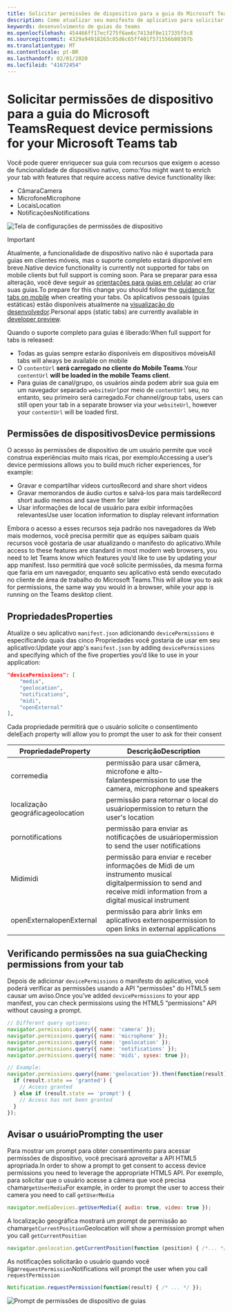 ```yaml
---
title: Solicitar permissões de dispositivo para a guia do Microsoft Teams
description: Como atualizar seu manifesto de aplicativo para solicitar acesso a recursos nativos que geralmente exigem o consentimento do usuário
keywords: desenvolvimento de guias do teams
ms.openlocfilehash: 454466ff17ecf275f6ae6c7413df8e117335f3c8
ms.sourcegitcommit: 4329a94918263c85d6c65ff401f571556b80307b
ms.translationtype: MT
ms.contentlocale: pt-BR
ms.lasthandoff: 02/01/2020
ms.locfileid: "41672454"
---
```

# <a name="request-device-permissions-for-your-microsoft-teams-tab"></a><span data-ttu-id="482ae-104">Solicitar permissões de dispositivo para a guia do Microsoft Teams</span><span class="sxs-lookup"><span data-stu-id="482ae-104">Request device permissions for your Microsoft Teams tab</span></span>

<span data-ttu-id="482ae-105">Você pode querer enriquecer sua guia com recursos que exigem o acesso de funcionalidade de dispositivo nativo, como:</span><span class="sxs-lookup"><span data-stu-id="482ae-105">You might want to enrich your tab with features that require access native device functionality like:</span></span>

* <span data-ttu-id="482ae-106">Câmara</span><span class="sxs-lookup"><span data-stu-id="482ae-106">Camera</span></span>
* <span data-ttu-id="482ae-107">Microfone</span><span class="sxs-lookup"><span data-stu-id="482ae-107">Microphone</span></span>
* <span data-ttu-id="482ae-108">Locais</span><span class="sxs-lookup"><span data-stu-id="482ae-108">Location</span></span>
* <span data-ttu-id="482ae-109">Notificações</span><span class="sxs-lookup"><span data-stu-id="482ae-109">Notifications</span></span>

![Tela de configurações de permissões de dispositivo](~/assets/images/tabs/device-permissions.png)

> [!IMPORTANT]
> <span data-ttu-id="482ae-111">Atualmente, a funcionalidade de dispositivo nativo não é suportada para guias em clientes móveis, mas o suporte completo estará disponível em breve.</span><span class="sxs-lookup"><span data-stu-id="482ae-111">Native device functionality is currently not supported for tabs on mobile clients but full support is coming soon.</span></span> <span data-ttu-id="482ae-112">Para se preparar para essa alteração, você deve seguir as [orientações para guias em celular](~/tabs/design/tabs-mobile.md) ao criar suas guias.</span><span class="sxs-lookup"><span data-stu-id="482ae-112">To prepare for this change you should follow the [guidance for tabs on mobile](~/tabs/design/tabs-mobile.md) when creating your tabs.</span></span> <span data-ttu-id="482ae-113">Os aplicativos pessoais (guias estáticas) estão disponíveis atualmente na [visualização do desenvolvedor](~/resources/dev-preview/developer-preview-intro.md).</span><span class="sxs-lookup"><span data-stu-id="482ae-113">Personal apps (static tabs) are currently available in [developer preview](~/resources/dev-preview/developer-preview-intro.md).</span></span>
>
> <span data-ttu-id="482ae-114">Quando o suporte completo para guias é liberado:</span><span class="sxs-lookup"><span data-stu-id="482ae-114">When full support for tabs is released:</span></span>
>
> * <span data-ttu-id="482ae-115">Todas as guias sempre estarão disponíveis em dispositivos móveis</span><span class="sxs-lookup"><span data-stu-id="482ae-115">All tabs will always be available on mobile</span></span>
> * <span data-ttu-id="482ae-116">O `contentUrl` **será carregado no cliente do Mobile Teams**.</span><span class="sxs-lookup"><span data-stu-id="482ae-116">Your `contentUrl` **will be loaded in the mobile Teams client**.</span></span>
> * <span data-ttu-id="482ae-117">Para guias de canal/grupo, os usuários ainda podem abrir sua guia em um navegador separado `websiteUrl`por meio de `contentUrl` seu, no entanto, seu primeiro será carregado.</span><span class="sxs-lookup"><span data-stu-id="482ae-117">For channel/group tabs, users can still open your tab in a separate browser via your `websiteUrl`, however your `contentUrl` will be loaded first.</span></span>  

## <a name="device-permissions"></a><span data-ttu-id="482ae-118">Permissões de dispositivos</span><span class="sxs-lookup"><span data-stu-id="482ae-118">Device permissions</span></span>

<span data-ttu-id="482ae-119">O acesso às permissões de dispositivo de um usuário permite que você construa experiências muito mais ricas, por exemplo:</span><span class="sxs-lookup"><span data-stu-id="482ae-119">Accessing a user’s device permissions allows you to build much richer experiences, for example:</span></span>

* <span data-ttu-id="482ae-120">Gravar e compartilhar vídeos curtos</span><span class="sxs-lookup"><span data-stu-id="482ae-120">Record and share short videos</span></span>
* <span data-ttu-id="482ae-121">Gravar memorandos de áudio curtos e salvá-los para mais tarde</span><span class="sxs-lookup"><span data-stu-id="482ae-121">Record short audio memos and save them for later</span></span>
* <span data-ttu-id="482ae-122">Usar informações de local de usuário para exibir informações relevantes</span><span class="sxs-lookup"><span data-stu-id="482ae-122">Use user location information to display relevant information</span></span>

<span data-ttu-id="482ae-123">Embora o acesso a esses recursos seja padrão nos navegadores da Web mais modernos, você precisa permitir que as equipes saibam quais recursos você gostaria de usar atualizando o manifesto do aplicativo.</span><span class="sxs-lookup"><span data-stu-id="482ae-123">While access to these features are standard in most modern web browsers, you need to let Teams know which features you’d like to use by updating your app manifest.</span></span> <span data-ttu-id="482ae-124">Isso permitirá que você solicite permissões, da mesma forma que faria em um navegador, enquanto seu aplicativo está sendo executado no cliente de área de trabalho do Microsoft Teams.</span><span class="sxs-lookup"><span data-stu-id="482ae-124">This will allow you to ask for permissions, the same way you would in a browser, while your app is running on the Teams desktop client.</span></span>

## <a name="properties"></a><span data-ttu-id="482ae-125">Propriedades</span><span class="sxs-lookup"><span data-stu-id="482ae-125">Properties</span></span>

<span data-ttu-id="482ae-126">Atualize o seu aplicativo `manifest.json` adicionando `devicePermissions` e especificando quais das cinco Propriedades você gostaria de usar em seu aplicativo:</span><span class="sxs-lookup"><span data-stu-id="482ae-126">Update your app's `manifest.json` by adding `devicePermissions` and specifying which of the five properties you’d like to use in your application:</span></span>

``` json
"devicePermissions": [
    "media",
    "geolocation",
    "notifications",
    "midi",
    "openExternal"
],
```

<span data-ttu-id="482ae-127">Cada propriedade permitirá que o usuário solicite o consentimento dele</span><span class="sxs-lookup"><span data-stu-id="482ae-127">Each property will allow you to prompt the user to ask for their consent</span></span>

| <span data-ttu-id="482ae-128">Propriedade</span><span class="sxs-lookup"><span data-stu-id="482ae-128">Property</span></span>      | <span data-ttu-id="482ae-129">Descrição</span><span class="sxs-lookup"><span data-stu-id="482ae-129">Description</span></span>   |
| --- | --- |
| <span data-ttu-id="482ae-130">corre</span><span class="sxs-lookup"><span data-stu-id="482ae-130">media</span></span>         | <span data-ttu-id="482ae-131">permissão para usar câmera, microfone e alto-falantes</span><span class="sxs-lookup"><span data-stu-id="482ae-131">permission to use the camera, microphone and speakers</span></span> |
| <span data-ttu-id="482ae-132">localização geográfica</span><span class="sxs-lookup"><span data-stu-id="482ae-132">geolocation</span></span>   | <span data-ttu-id="482ae-133">permissão para retornar o local do usuário</span><span class="sxs-lookup"><span data-stu-id="482ae-133">permission to return the user's location</span></span>      |
| <span data-ttu-id="482ae-134">por</span><span class="sxs-lookup"><span data-stu-id="482ae-134">notifications</span></span> | <span data-ttu-id="482ae-135">permissão para enviar as notificações de usuário</span><span class="sxs-lookup"><span data-stu-id="482ae-135">permission to send the user notifications</span></span>      |
| <span data-ttu-id="482ae-136">Midi</span><span class="sxs-lookup"><span data-stu-id="482ae-136">midi</span></span>          | <span data-ttu-id="482ae-137">permissão para enviar e receber informações de Midi de um instrumento musical digital</span><span class="sxs-lookup"><span data-stu-id="482ae-137">permission to send and receive midi information from a digital musical instrument</span></span>   |
| <span data-ttu-id="482ae-138">openExternal</span><span class="sxs-lookup"><span data-stu-id="482ae-138">openExternal</span></span>  | <span data-ttu-id="482ae-139">permissão para abrir links em aplicativos externos</span><span class="sxs-lookup"><span data-stu-id="482ae-139">permission to open links in external applications</span></span>  |

## <a name="checking-permissions-from-your-tab"></a><span data-ttu-id="482ae-140">Verificando permissões na sua guia</span><span class="sxs-lookup"><span data-stu-id="482ae-140">Checking permissions from your tab</span></span>

<span data-ttu-id="482ae-141">Depois de adicionar `devicePermissions` o manifesto do aplicativo, você poderá verificar as permissões usando a API "permissões" do HTML5 sem causar um aviso.</span><span class="sxs-lookup"><span data-stu-id="482ae-141">Once you’ve added `devicePermissions` to your app manifest, you can check permissions using the HTML5 “permissions” API without causing a prompt.</span></span>

``` Javascript
// Different query options:
navigator.permissions.query({ name: 'camera' });
navigator.permissions.query({ name: 'microphone' });
navigator.permissions.query({ name: 'geolocation' });
navigator.permissions.query({ name: 'notifications' });
navigator.permissions.query({ name: 'midi', sysex: true });

// Example:
navigator.permissions.query({name:'geolocation'}).then(function(result) {
  if (result.state == 'granted') {
    // Access granted
  } else if (result.state == 'prompt') {
    // Access has not been granted
  }
});
```

## <a name="prompting-the-user"></a><span data-ttu-id="482ae-142">Avisar o usuário</span><span class="sxs-lookup"><span data-stu-id="482ae-142">Prompting the user</span></span>

<span data-ttu-id="482ae-143">Para mostrar um prompt para obter consentimento para acessar permissões de dispositivo, você precisará aproveitar a API HTML5 apropriada.</span><span class="sxs-lookup"><span data-stu-id="482ae-143">In order to show a prompt to get consent to access device permissions you need to leverage the appropriate HTML5 API.</span></span> <span data-ttu-id="482ae-144">Por exemplo, para solicitar que o usuário acesse a câmera que você precisa chamar`getUserMedia`</span><span class="sxs-lookup"><span data-stu-id="482ae-144">For example, in order to prompt the user to access their camera you need to call `getUserMedia`</span></span>

```Javascript
navigator.mediaDevices.getUserMedia({ audio: true, video: true });
```

<span data-ttu-id="482ae-145">A localização geográfica mostrará um prompt de permissão ao chamar`getCurrentPosition`</span><span class="sxs-lookup"><span data-stu-id="482ae-145">Geolocation will  show a permission prompt when you call `getCurrentPosition`</span></span>

```Javascript
navigator.geolocation.getCurrentPosition(function (position) { /*... */ });
```

<span data-ttu-id="482ae-146">As notificações solicitarão o usuário quando você ligar`requestPermission`</span><span class="sxs-lookup"><span data-stu-id="482ae-146">Notifications will prompt the user when you call `requestPermission`</span></span>

```Javascript
Notification.requestPermission(function(result) { /* ... */ });
```

![Prompt de permissões de dispositivo de guias](~/assets/images/tabs/device-permissions-prompt.png)